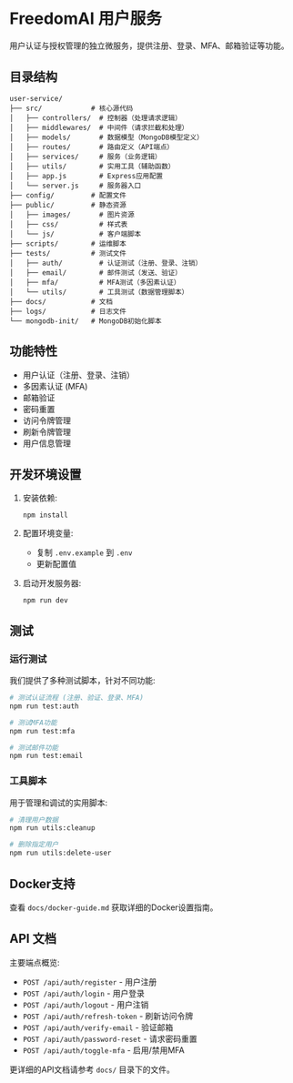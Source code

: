 # FreedomAI 用户服务

用户认证与授权管理的独立微服务，提供注册、登录、MFA、邮箱验证等功能。

## 目录结构

```
user-service/
├── src/            # 核心源代码
│   ├── controllers/  # 控制器（处理请求逻辑）
│   ├── middlewares/  # 中间件（请求拦截和处理）
│   ├── models/       # 数据模型（MongoDB模型定义）
│   ├── routes/       # 路由定义（API端点）
│   ├── services/     # 服务（业务逻辑）
│   ├── utils/        # 实用工具（辅助函数）
│   ├── app.js        # Express应用配置
│   └── server.js     # 服务器入口
├── config/         # 配置文件
├── public/         # 静态资源
│   ├── images/       # 图片资源
│   ├── css/          # 样式表
│   └── js/           # 客户端脚本
├── scripts/        # 运维脚本
├── tests/          # 测试文件
│   ├── auth/         # 认证测试（注册、登录、注销）
│   ├── email/        # 邮件测试（发送、验证）
│   ├── mfa/          # MFA测试（多因素认证）
│   └── utils/        # 工具测试（数据管理脚本）
├── docs/           # 文档
├── logs/           # 日志文件
└── mongodb-init/   # MongoDB初始化脚本
```

## 功能特性

- 用户认证（注册、登录、注销）
- 多因素认证 (MFA)
- 邮箱验证
- 密码重置
- 访问令牌管理
- 刷新令牌管理
- 用户信息管理

## 开发环境设置

1. 安装依赖:
   ```
   npm install
   ```

2. 配置环境变量:
   - 复制 `.env.example` 到 `.env`
   - 更新配置值

3. 启动开发服务器:
   ```
   npm run dev
   ```

## 测试

### 运行测试

我们提供了多种测试脚本，针对不同功能:

```bash
# 测试认证流程 (注册、验证、登录、MFA)
npm run test:auth

# 测试MFA功能
npm run test:mfa

# 测试邮件功能
npm run test:email
```

### 工具脚本

用于管理和调试的实用脚本:

```bash
# 清理用户数据
npm run utils:cleanup

# 删除指定用户
npm run utils:delete-user
```

## Docker支持

查看 `docs/docker-guide.md` 获取详细的Docker设置指南。

## API 文档

主要端点概览:

- `POST /api/auth/register` - 用户注册
- `POST /api/auth/login` - 用户登录
- `POST /api/auth/logout` - 用户注销
- `POST /api/auth/refresh-token` - 刷新访问令牌
- `POST /api/auth/verify-email` - 验证邮箱
- `POST /api/auth/password-reset` - 请求密码重置
- `POST /api/auth/toggle-mfa` - 启用/禁用MFA

更详细的API文档请参考 `docs/` 目录下的文件。
